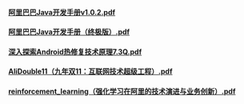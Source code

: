 ####  [阿里巴巴Java开发手册v1.0.2.pdf](https://coding.net/s/d0f89134-f2a8-4374-b945-d089d017a6e1)
####  [阿里巴巴Java开发手册（终极版）.pdf](https://coding.net/s/091189e4-6648-437f-bc29-c5653ada1ca3)
####  [深入探索Android热修复技术原理7.3Q.pdf](https://coding.net/s/06ac943b-2528-4d99-8f50-96445a8af9b3)
####  [AliDouble11（九年双11：互联网技术超级工程）.pdf](https://coding.net/s/d6d6614e-7ca6-4f3a-8110-51b37efb3ca1)
####  [reinforcement_learning（强化学习在阿里的技术演进与业务创新）.pdf](https://coding.net/s/f8ece441-3871-4a06-836f-aee1df230b43)
